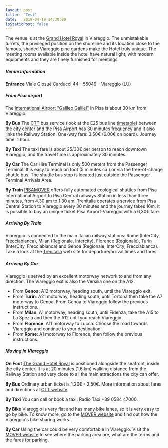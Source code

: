 ```yaml
---
layout: post
title:  "Test"
date:   2019-04-19 14:30:00
isStaticPost: false
---
```

The venue is at the [Grand Hotel Royal](https://www.hotelroyalviareggio.it/) in Viareggio. The unmistakable turrets, the privileged position on the shoreline and its location close to the famous, shaded Viareggio pine gardens make the Hotel truly unique. The meeting rooms available inside the hotel have natural light, with modern equipments and they are finely furnished for meetings.

##### Venue Information
__Entrance__ Viale Giosuè Carducci 44 – 55049 – Viareggio (LU)

##### From Pisa airport

The [International Airport "Galileo Galilei"](https://www.pisa-airport.com) in Pisa is about 30 km from Viareggio.

__By Bus__ The [CTT](http://www.cttnord.it/) bus service (look at the E25 bus line [timetable](http://www.lucca.cttnord.it/Download.aspx?t=1&fn=E25.pdf)) between the city center and the Pisa Airport has 30 minutes frequency and it also links the Railway Station. One-way fare: 3.50€ (6.00€ on board). Journey time: 1 hour.

__By Taxi__ The taxi fare is about 25/30€ per person to reach downtown Viareggio, and the travel time is approximately 30 minutes.

__By Car__ The Car Hire Terminal is only 500 meters from the Passenger Terminal. It is easy to reach on foot (5 minutes ca.) or via the free-of-charge shuttle bus. The shuttle bus stop is located just outside the Passenger Terminal Arrivals Area.

__By Train__ [PISAMOVER](http://pisa-mover.com/en/) offers fully automated ecological shuttles from Pisa International Airport to Pisa Central railways Station in less than three minutes, from 4.30 am to 1.30 am. [Trenitalia](https://www.trenitalia.com/en.html) operates a service from Pisa Central Station to Viareggio every 30 minutes and the journey takes 16m. It is possible to buy an unique ticket Pisa Airport-Viareggio with a 6,30€ fare.

##### Arriving By Train
Viareggio is connected to the main Italian railway stations: Rome (InterCity, Frecciabianca), Milan (Regionale, Intercity), Florence (Regionale), Turin (InterCity, Frecciabianca) and Genoa (Regionale, InterCity, Frecciabianca). Take a look at the [Trenitalia](https://www.trenitalia.com/en.html) web site for departure/arrival times and fares.

##### Arriving By Car
Viareggio is served by an excellent motorway network to and from any direction. The Viareggio exit is also the Versilia one on the A12.
- From **Genoa**: A12 motorway, heading south, until the Viareggio exit.
- From **Turin**: A21 motorway, heading south, until Tortona then take the A7 motorway to Genoa. From Genoa to Viareggio follow the previous instructions.
- From **Milan**: A1 motorway, heading south, until Fidenza, take the A15 to La Spezia and then the A12 until you reach Viareggio.
- From **Florence**: A11 motorway to Lucca. Choose the road towards Viareggio and continue to your destination.
- From **Rome**: A1 motorway to Florence, then follow the previous instructions.

##### Moving in Viareggio
__On Foot__ [The Grand Hotel Royal](https://www.openstreetmap.org/way/57953031) is positioned alongside the seafront, inside the city center. It is at 20 minutes (1.6 km) walking distance from the Railway Station and very close to all the main attractions the city can offer.

__By Bus__ Ordinary urban ticket is 1.20€ - 2.50€. More information about fares and directions at [CTT website](http://www.lucca.cttnord.it/Linee_e_Orari/Urbano_Di_Viareggio/L/575).

__By Taxi__ You can call or book a taxi: Radio Taxi +39 0584 47000.

__By Bike__ Viareggio is very flat and has many bike lanes, so it is very easy to go by bike. To know more, go to the [MOVER website](https://www.moverspa.it/) and find out how the Viareggio's bike sharing works.

__By Car__ Using the car could be very comfortable in Viareggio. Visit the [MOVER website](https://www.moverspa.it/) to see where the parking area are, what are the terms and the fares for parking.
